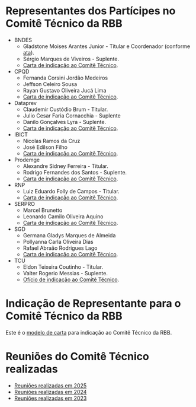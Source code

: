 # Representantes dos Partícipes no Comitê Técnico da RBB

- BNDES
  - Gladstone Moises Arantes Junior - Titular e Coordenador (conforme [ata](../reunioes_comite_executivo/2022-11-29_reuniao/2022-11-29-Ata-Reuni%C3%A3o-Governan%C3%A7a-RBB-Assinada.pdf)).
  - Sérgio Marques de Viveiros - Suplente.
  - [Carta de indicação ao Comitê Técnico](../indicacoes_representantes/2022-12-22-Indica%C3%A7%C3%A3o-Representantes-BNDES-CARTA-SUP-ATI-01-2022.pdf).
- CPQD
  - Fernanda Corsini Jordão Medeiros
  - Jeffson Celeiro Sousa
  - Rayan Gustavo Oliveira Jucá Lima
  - [Carta de indicação ao Comitê Técnico](../indicacoes_representantes/2025-05-05-Indicacao-Representantes-CPQD.pdf).
- Dataprev
  - Claudemir Custódio Brum - Titular.
  - Julio Cesar Faria Cornacchia - Suplente
  - Danilo Gonçalves Lyra - Suplente.
  - [Carta de indicação ao Comitê Técnico](../indicacoes_representantes/2023-01-19-Indica%C3%A7%C3%A3o-Representantes-Dataprev.pdf).
- IBICT
  - Nicolas Ramos da Cruz
  - José Edilson Filho
  - [Carta de indicação ao Comitê Técnico](../indicacoes_representantes/2025-05-23-Indicacao-Representantes-IBICT.pdf).
- Prodemge
  - Alexandre Sidney Ferreira - Titular. 
  - Rodrigo Fernandes dos Santos - Suplente. 
  - [Carta de indicação ao Comitê Técnico](../indicacoes_representantes/2024-01-09-Prodemge-Alex-e-Rodrigo-Subst-Caleo.pdf).
- RNP
  - Luiz Eduardo Folly de Campos - Titular. 
  - [Carta de indicação ao Comitê Técnico](../indicacoes_representantes/2023-01-03-Indica%C3%A7%C3%A3o-Representante-RNP.pdf).
- SERPRO
  - Marcel Brunetto
  - Leonardo Camilo Oliveira Aquino
  - [Carta de indicação ao Comitê Técnico](../indicacoes_representantes/2024-08-07-Indicacao-Representantes-Serpro.pdf).
- SGD
  - Germana Gladys Marques de Almeida
  - Pollyanna Carla Oliveira Dias
  - Rafael Abraão Rodrigues Lago
  - [Carta de indicação ao Comitê Técnico](../indicacoes_representantes/2024-12-20-Indicacao-Representantes-SGD.pdf).
- TCU
  - Eldon Teixeira Coutinho - Titular.
  - Valter Rogerio Messias - Suplente.
  - [Ofício de indicação ao Comitê Técnico](../indicacoes_representantes/2023-01-05-Indica%C3%A7%C3%A3o-Representantes-TCU.pdf).

# Indicação de Representante para o Comitê Técnico da RBB

Este é o [modelo de carta](../indicacoes_representantes/Modelo-Carta-Indica%C3%A7%C3%A3o-Comit%C3%AA-T%C3%A9cnico.docx) para indicação ao Comitê Técnico da RBB.

# Reuniões do Comitê Técnico realizadas

- [Reuniões realizadas em 2025](reunioes_2025.md)
- [Reuniões realizadas em 2024](reunioes_2024.md)
- [Reuniões realizadas em 2023](reunioes_2023.md)
